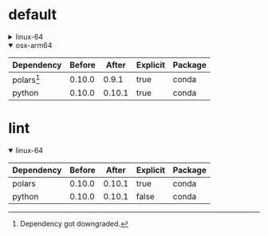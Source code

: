 # default

<details>
<summary>linux-64</summary>

|Dependency|Before|After|Explicit|Package|
|-|-|-|-|-|
|new-package||0.10.1|true|conda|
|removed-package|0.10.1||true|pypi|
|bpy|0.10.1|2.10.1|true|pypi|
|polars|herads_0|herads_1|true|conda|
|python|0.10.0|0.10.1|false|conda|

</details>

<details open>
<summary>osx-arm64</summary>

|Dependency|Before|After|Explicit|Package|
|-|-|-|-|-|
|polars[^2]|0.10.0|0.9.1|true|conda|
|python|0.10.0|0.10.1|true|conda|

</details>

# lint

<details open>
<summary>linux-64</summary>

|Dependency|Before|After|Explicit|Package|
|-|-|-|-|-|
|polars|0.10.0|0.10.1|true|conda|
|python|0.10.0|0.10.1|false|conda|

</details>

[^1]: **Bold** means explicit dependency.
[^2]: Dependency got downgraded.
